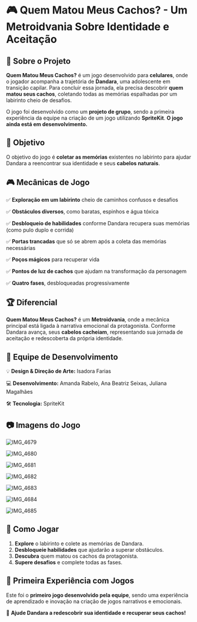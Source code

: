 # 🎮 Quem Matou Meus Cachos? - Um Metroidvania Sobre Identidade e Aceitação


## 📌 Sobre o Projeto
**Quem Matou Meus Cachos?** é um jogo desenvolvido para **celulares**, onde o jogador acompanha a trajetória de **Dandara**, uma adolescente em transição capilar. Para concluir essa jornada, ela precisa descobrir **quem matou seus cachos**, coletando todas as memórias espalhadas por um labirinto cheio de desafios.

O jogo foi desenvolvido como um **projeto de grupo**, sendo a primeira experiência da equipe na criação de um jogo utilizando **SpriteKit**. **O jogo ainda está em desenvolvimento.**

## 🎯 Objetivo
O objetivo do jogo é **coletar as memórias** existentes no labirinto para ajudar Dandara a reencontrar sua identidade e seus **cabelos naturais**.

## 🎮 Mecânicas de Jogo
✅ **Exploração em um labirinto** cheio de caminhos confusos e desafios

✅ **Obstáculos diversos**, como baratas, espinhos e água tóxica

✅ **Desbloqueio de habilidades** conforme Dandara recupera suas memórias (como pulo duplo e corrida)

✅ **Portas trancadas** que só se abrem após a coleta das memórias necessárias

✅ **Poços mágicos** para recuperar vida

✅ **Pontos de luz de cachos** que ajudam na transformação da personagem

✅ **Quatro fases**, desbloqueadas progressivamente

## 🏆 Diferencial
**Quem Matou Meus Cachos?** é um **Metroidvania**, onde a mecânica principal está ligada à narrativa emocional da protagonista. Conforme Dandara avança, seus **cabelos cacheiam**, representando sua jornada de aceitação e redescoberta da própria identidade.

## 👥 Equipe de Desenvolvimento
💡 **Design & Direção de Arte:** Isadora Farias  

💻 **Desenvolvimento:** Amanda Rabelo, Ana Beatriz Seixas, Juliana Magalhães  

🛠️ **Tecnologia:** SpriteKit

## 📷 Imagens do Jogo
![IMG_4679](https://github.com/user-attachments/assets/ab27ec20-89af-4a45-8586-51dc6a17aa11)

![IMG_4680](https://github.com/user-attachments/assets/26262f20-a08c-48d7-bf41-65b81b3c2ccc)

![IMG_4681](https://github.com/user-attachments/assets/05c99442-8510-48fa-9c9e-41efd531ed9a)

![IMG_4682](https://github.com/user-attachments/assets/84f513a5-3458-48b5-9f02-ebfc69586c72)

![IMG_4683](https://github.com/user-attachments/assets/199f2c33-52e5-41a1-a062-44daab626d16)


![IMG_4684](https://github.com/user-attachments/assets/617e9cb5-288d-4a9e-a30a-d8aa59073f19)


![IMG_4685](https://github.com/user-attachments/assets/aa014320-c337-4050-95b5-0b879aabb1f6)


## 📱 Como Jogar
1. **Explore** o labirinto e colete as memórias de Dandara.
2. **Desbloqueie habilidades** que ajudarão a superar obstáculos.
3. **Descubra** quem matou os cachos da protagonista.
4. **Supere desafios** e complete todas as fases.

## 🚀 Primeira Experiência com Jogos
Este foi o **primeiro jogo desenvolvido pela equipe**, sendo uma experiência de aprendizado e inovação na criação de jogos narrativos e emocionais.

🌟 **Ajude Dandara a redescobrir sua identidade e recuperar seus cachos!**
